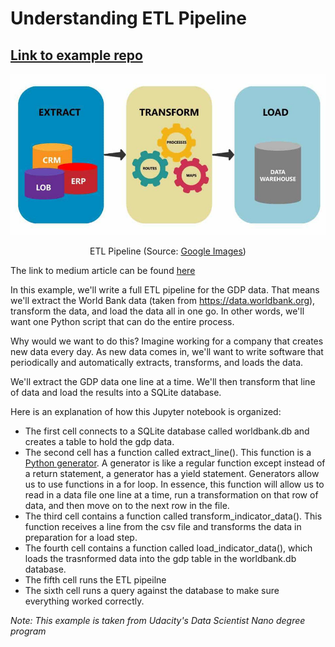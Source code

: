 # Understanding ETL Pipeline 

## [Link to example repo](https://github.com/chaitanyakasaraneni/etl_example)

![ETL Pipeline](https://github.com/chaitanyakasaraneni/etl_example/blob/master/images/ETL.jpg)
<p align="center">ETL Pipeline (Source:  <a href="https://www.astera.com/wp-content/uploads/2019/07/ETL-e1563879776366.jpg">Google Images</a>)</p>

The link to medium article can be found [here](https://medium.com/@chaitanya_kasaraneni/understanding-etl-pipeline-76718d299a08)

In this example, we'll write a full ETL pipeline for the GDP data. That means we'll extract the World Bank data (taken from https://data.worldbank.org), transform the data, and load the data all in one go. In other words, we'll want one Python script that can do the entire process.

Why would we want to do this? Imagine working for a company that creates new data every day. As new data comes in, we'll want to write software that periodically and automatically extracts, transforms, and loads the data.

We'll extract the GDP data one line at a time. We'll then transform that line of data and load the results into a SQLite database.

Here is an explanation of how this Jupyter notebook is organized:

- The first cell connects to a SQLite database called worldbank.db and creates a table to hold the gdp data.
- The second cell has a function called extract_line(). This function is a [Python generator](https://wiki.python.org/moin/Generators). A generator is like a regular function except instead of a return statement, a generator has a yield statement. Generators allow us to use functions in a for loop. In essence, this function will allow us to read in a data file one line at a time, run a transformation on that row of data, and then move on to the next row in the file.
- The third cell contains a function called transform_indicator_data(). This function receives a line from the csv file and transforms the data in preparation for a load step.
- The fourth cell contains a function called load_indicator_data(), which loads the trasnformed data into the gdp table in the worldbank.db database.
- The fifth cell runs the ETL pipeilne
- The sixth cell runs a query against the database to make sure everything worked correctly.

*Note: This example is taken from Udacity's Data Scientist Nano degree program*
